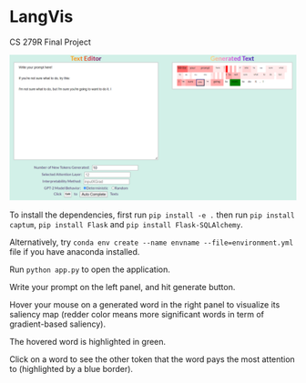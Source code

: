 # LangVis
CS 279R Final Project

![demo](demo_image.png)

To install the dependencies, first run `pip install -e .` then run `pip install captum`, `pip install Flask` and `pip install Flask-SQLAlchemy`.

Alternatively, try `conda env create --name envname --file=environment.yml` file if you have anaconda installed.

Run `python app.py` to open the application.

Write your prompt on the left panel, and hit generate button.

Hover your mouse on a generated word in the right panel to visualize its saliency map (redder color means more significant words in term of gradient-based saliency). 

The hovered word is highlighted in green.

Click on a word to see the other token that the word pays the most attention to (highlighted by a blue border).
